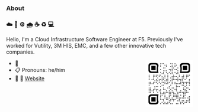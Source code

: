 ### About

### :cloud: :wrench: :gear: :cloud_with_rain: :coffee: :recycle: :computer:

Hello, I'm a Cloud Infrastructure Software Engineer at F5. Previously I've worked for Vutility, 3M HIS, EMC, and a few other innovative tech companies.

<img align="right" width="128" src="https://raw.githubusercontent.com/nicholashoule/img/master/me.svg">

- :wave:
- :clipboard: Pronouns: he/him
- :construction: :link: [Website](https://github.com/nicholashoule/nicholashoule)
